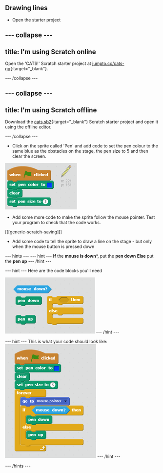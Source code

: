 ## Drawing lines

+ Open the starter project

--- collapse ---
---
title: I'm using Scratch online
---

Open the 'CATS!' Scratch starter project at [jumpto.cc/cats-go](http://jumpto.cc/cats-go){:target="_blank"}.

--- /collapse ---

--- collapse ---
---
title: I'm using Scratch offline
---

Download the [cats.sb2](resources/cats.sb2){:target="_blank"} Scratch starter project and open it using the offline editor.

--- /collapse ---

+ Click on the sprite called 'Pen' and add code to set the pen colour to the same blue as the obstacles on the stage, the pen size to 5 and then clear the screen.

![Set pen color](images/pen-color.png)

+ Add some more code to make the sprite follow the mouse pointer. Test your program to check that the code works.

[[[generic-scratch-saving]]]

+ Add some code to tell the sprite to draw a line on the stage - but only when the mouse button is pressed down

--- hints ---
--- hint ---
**If** the **mouse is down***, put the **pen down**
**Else** put the **pen up**
--- /hint ---

--- hint ---
Here are the code blocks you'll need

![Drawing with the pen hint](images/draw-with-pen-hint.png)
--- /hint ---

--- hint ---
This is what your code should look like:
![Drawing with the pen solution](images/draw-with-pen-solution.png)
--- /hint ---

--- /hints ---
